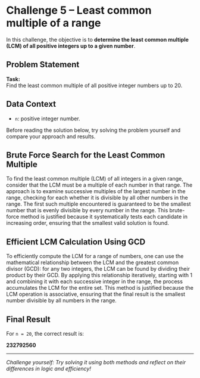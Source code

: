 # Challenge 5 – Least common multiple of a range

In this challenge, the objective is to **determine the least common multiple (LCM) of all positive integers up to a given number**.

## Problem Statement

**Task:**  
Find the least common multiple of all positive integer numbers up to 20.

## Data Context

- `n`: positive integer number.

Before reading the solution below, try solving the problem yourself and compare your approach and results.

## Brute Force Search for the Least Common Multiple

To find the least common multiple (LCM) of all integers in a given range, consider that the LCM must be a multiple of each number in that range. The approach is to examine successive multiples of the largest number in the range, checking for each whether it is divisible by all other numbers in the range. The first such multiple encountered is guaranteed to be the smallest number that is evenly divisible by every number in the range. This brute-force method is justified because it systematically tests each candidate in increasing order, ensuring that the smallest valid solution is found.

## Efficient LCM Calculation Using GCD

To efficiently compute the LCM for a range of numbers, one can use the mathematical relationship between the LCM and the greatest common divisor (GCD): for any two integers, the LCM can be found by dividing their product by their GCD. By applying this relationship iteratively, starting with 1 and combining it with each successive integer in the range, the process accumulates the LCM for the entire set. This method is justified because the LCM operation is associative, ensuring that the final result is the smallest number divisible by all numbers in the range.

## Final Result

For `n = 20`, the correct result is:

**232792560**

---

*Challenge yourself: Try solving it using both methods and reflect on their differences in logic and efficiency!*